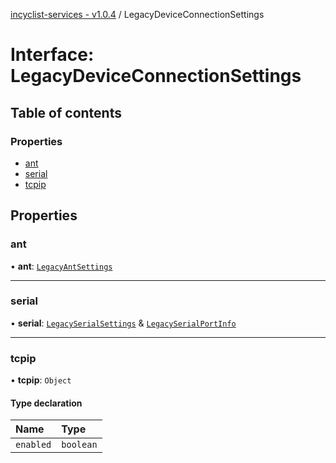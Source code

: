 [incyclist-services - v1.0.4](../README.md) / LegacyDeviceConnectionSettings

# Interface: LegacyDeviceConnectionSettings

## Table of contents

### Properties

- [ant](LegacyDeviceConnectionSettings.md#ant)
- [serial](LegacyDeviceConnectionSettings.md#serial)
- [tcpip](LegacyDeviceConnectionSettings.md#tcpip)

## Properties

### ant

• **ant**: [`LegacyAntSettings`](LegacyAntSettings.md)

___

### serial

• **serial**: [`LegacySerialSettings`](LegacySerialSettings.md) & [`LegacySerialPortInfo`](LegacySerialPortInfo.md)

___

### tcpip

• **tcpip**: `Object`

#### Type declaration

| Name | Type |
| :------ | :------ |
| `enabled` | `boolean` |
